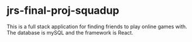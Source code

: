 # jrs-final-proj-squadup
 
This is a full stack application for finding friends to play online games with. The database is mySQL and the framework is React.
